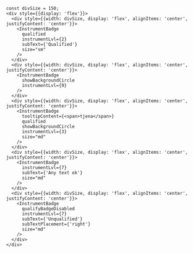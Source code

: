    const divSize = 150;
    <div style={{display: 'flex'}}>
      <div style={{width: divSize, display: 'flex', alignItems: 'center', justifyContent: 'center'}}>
        <InstrumentBadge
          qualified
          instrumentLvl={2}
          subText={'Qualified'}
          size="sm"
        />
      </div>
      <div style={{width: divSize, display: 'flex', alignItems: 'center', justifyContent: 'center'}}>
        <InstrumentBadge
          showBackgroundCircle
          instrumentLvl={9}
        />
      </div>
      <div style={{width: divSize, display: 'flex', alignItems: 'center', justifyContent: 'center'}}>
        <InstrumentBadge
          tooltipContent={<span>tjena</span>}
          qualified
          showBackgroundCircle
          instrumentLvl={3}
          size="md"
        />
      </div>
      <div style={{width: divSize, display: 'flex', alignItems: 'center', justifyContent: 'center'}}>
        <InstrumentBadge
          instrumentLvl={7}
          subText={'Any text ok'}
          size="md"
        />
      </div>
      <div style={{width: divSize, display: 'flex', alignItems: 'center', justifyContent: 'center'}}>
        <InstrumentBadge
          qualifyBadgeDisabled
          instrumentLvl={7}
          subText={'Unqualified'}
          subTextPlacement={'right'}
          size="md"
        />
      </div>
    </div>
